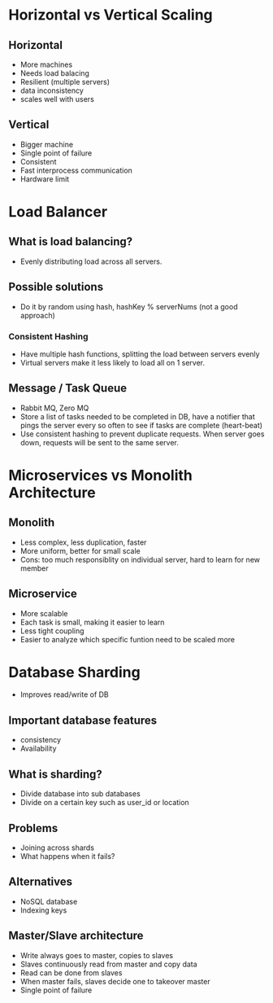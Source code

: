 # Horizontal vs Vertical Scaling

## Horizontal
* More machines
* Needs load balacing
* Resilient (multiple servers)
* data inconsistency
* scales well with users

## Vertical
* Bigger machine
* Single point of failure
* Consistent
* Fast interprocess communication 
* Hardware limit

# Load Balancer 


## What is load balancing?
* Evenly distributing load across all servers.

## Possible solutions
* Do it by random using hash, hashKey % serverNums (not a good approach)

### Consistent Hashing
* Have multiple hash functions, splitting the load between servers evenly
* Virtual servers make it less likely to load all on 1 server.

## Message / Task Queue
* Rabbit MQ, Zero MQ
* Store a list of tasks needed to be completed in DB, have a notifier that pings the server
every so often to see if tasks are complete (heart-beat)
* Use consistent hashing to prevent duplicate requests. When server goes down, requests will be sent to the 
same server.

# Microservices vs Monolith Architecture 

## Monolith
* Less complex, less duplication, faster
* More uniform, better for small scale 
* Cons: too much responsiblity on individual server, hard to learn for new member

## Microservice 
* More scalable
* Each task is small, making it easier to learn
* Less tight coupling
* Easier to analyze which specific funtion need to be scaled more

# Database Sharding
* Improves read/write of DB

## Important database features
* consistency
* Availability

## What is sharding?
* Divide database into sub databases
* Divide on a certain key such as user_id or location

## Problems
* Joining across shards
* What happens when it fails?

## Alternatives
* NoSQL database
* Indexing keys

## Master/Slave architecture 
* Write always goes to master, copies to slaves
* Slaves continuously read from master and copy data
* Read can be done from slaves
* When master fails, slaves decide one to takeover master
* Single point of failure 






